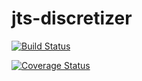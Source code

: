 # jts-discretizer

[![Build Status](https://travis-ci.org/adrianulbona/jts-discretizer.svg?branch=master)](https://travis-ci.org/adrianulbona/jts-discretizer)

[![Coverage Status](https://coveralls.io/repos/github/adrianulbona/jts-discretizer/badge.svg)](https://coveralls.io/github/adrianulbona/jts-discretizer)
